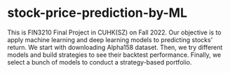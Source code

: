 # stock-price-prediction-by-ML

This is FIN3210 Final Project in CUHK(SZ) on Fall 2022.
Our objective is to apply machine learning and deep learning models to predicting stocks' return.
We start with downloading Alpha158 dataset.
Then, we try different models and build strategies to see their backtest performance.
Finally, we select a bunch of models to conduct a strategy-based portfolio.
